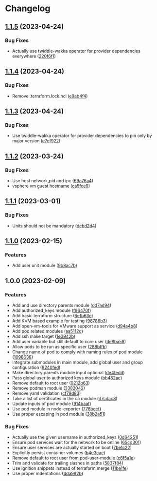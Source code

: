 # Changelog

## [1.1.5](https://gitlab.breuni.de/itops/terraform-modules/terraform-module-ignition-blueprints/compare/v1.1.4...v1.1.5) (2023-04-24)


### Bug Fixes

* Actually use twiddle-wakka operator for provider dependencies everywhere ([220f6f1](https://gitlab.breuni.de/itops/terraform-modules/terraform-module-ignition-blueprints/commit/220f6f15ba46af86cfd04bb4e90eccde24f1046c))

## [1.1.4](https://gitlab.breuni.de/itops/terraform-modules/terraform-module-ignition-blueprints/compare/v1.1.3...v1.1.4) (2023-04-24)


### Bug Fixes

* Remove .terraform.lock.hcl ([e9ab4f4](https://gitlab.breuni.de/itops/terraform-modules/terraform-module-ignition-blueprints/commit/e9ab4f45340f3a93641a45731750357430c2313d))

## [1.1.3](https://gitlab.breuni.de/itops/terraform-modules/terraform-module-ignition-blueprints/compare/v1.1.2...v1.1.3) (2023-04-24)


### Bug Fixes

* Use twiddle-wakka operator for provider dependencies to pin only by major version ([e7ef922](https://gitlab.breuni.de/itops/terraform-modules/terraform-module-ignition-blueprints/commit/e7ef92229303d4f8dd4dbdf85cd2dbaac35c7c32))

## [1.1.2](https://gitlab.breuni.de/itops/terraform-modules/terraform-module-ignition-blueprints/compare/v1.1.1...v1.1.2) (2023-03-24)


### Bug Fixes

* Use host network,pid and ipc ([69a76a4](https://gitlab.breuni.de/itops/terraform-modules/terraform-module-ignition-blueprints/commit/69a76a4f9721656be30435998e75d8d7d8e757e7))
* vsphere vm guest hostname ([ca5fce9](https://gitlab.breuni.de/itops/terraform-modules/terraform-module-ignition-blueprints/commit/ca5fce9b6cdad48f3f0fcb7688167a8f5c330feb))

## [1.1.1](https://gitlab.breuni.de/itops/terraform-modules/terraform-module-ignition-blueprints/compare/v1.1.0...v1.1.1) (2023-03-01)


### Bug Fixes

* Units should not be mandatory ([dcbd2d4](https://gitlab.breuni.de/itops/terraform-modules/terraform-module-ignition-blueprints/commit/dcbd2d476d7ce94d7f4c335e43524aec147e8490))

## [1.1.0](https://gitlab.breuni.de/itops/terraform-modules/terraform-module-ignition-blueprints/compare/v1.0.0...v1.1.0) (2023-02-15)


### Features

* Add user unit module ([9b8ac7b](https://gitlab.breuni.de/itops/terraform-modules/terraform-module-ignition-blueprints/commit/9b8ac7b2934bc52497eb8bafaa29eacc078ffdc7))

## 1.0.0 (2023-02-09)


### Features

* Add and use directory parents module ([dd7ad94](https://gitlab.breuni.de/itops/terraform-modules/terraform-module-ignition-blueprints/commit/dd7ad945fdda508bfb33625854118706561f815c))
* Add authorized_keys module ([f96470f](https://gitlab.breuni.de/itops/terraform-modules/terraform-module-ignition-blueprints/commit/f96470fc2bb4c45ed709a4c9913e9790a09162a2))
* Add basic terraform structure ([6efb63e](https://gitlab.breuni.de/itops/terraform-modules/terraform-module-ignition-blueprints/commit/6efb63e43c522e1377a67c28b2c82337b71c552d))
* Add KVM based example for testing ([98786b3](https://gitlab.breuni.de/itops/terraform-modules/terraform-module-ignition-blueprints/commit/98786b307db438bb48e1c7ded8271f5c13d097ee))
* Add open-vm-tools for VMware support as service ([d94a4b8](https://gitlab.breuni.de/itops/terraform-modules/terraform-module-ignition-blueprints/commit/d94a4b8dcfaed1d61c48b18016a6c7d08622412b))
* Add pod related modules ([aa5112d](https://gitlab.breuni.de/itops/terraform-modules/terraform-module-ignition-blueprints/commit/aa5112d637f015c1fc8583e0819427aea8972725))
* Add ssh make target ([1e3942b](https://gitlab.breuni.de/itops/terraform-modules/terraform-module-ignition-blueprints/commit/1e3942bb6fba4e37d0d8052bda8acfd29edfd43a))
* Add user variable but still default to core user ([de8ba58](https://gitlab.breuni.de/itops/terraform-modules/terraform-module-ignition-blueprints/commit/de8ba58a5922207c23e1d8315f15ca8adfcd5608))
* Allow pods to be run as specific user ([288bffb](https://gitlab.breuni.de/itops/terraform-modules/terraform-module-ignition-blueprints/commit/288bffb795e74a5182c171ecf0e560d5cf9e0661))
* Change name of pod to comply with naming rules of pod module ([1098638](https://gitlab.breuni.de/itops/terraform-modules/terraform-module-ignition-blueprints/commit/1098638507d54a9ab0c3cd79766c2e8825f946e1))
* Integrate submodules in main module, add global user and group configuration ([8240fed](https://gitlab.breuni.de/itops/terraform-modules/terraform-module-ignition-blueprints/commit/8240fed9a79c9872f74e8d3f05fad498d613116f))
* Make directory parents module input optional ([de4fedd](https://gitlab.breuni.de/itops/terraform-modules/terraform-module-ignition-blueprints/commit/de4feddf6f0671b330abf0cd7dcf9faf93a08249))
* Pass global user to authorized keys module ([bb482ae](https://gitlab.breuni.de/itops/terraform-modules/terraform-module-ignition-blueprints/commit/bb482aeb0cae6c2280001ff78e0450e11a4f3033))
* Remove default to root user ([0212b63](https://gitlab.breuni.de/itops/terraform-modules/terraform-module-ignition-blueprints/commit/0212b635d3869fdda8ec35891230596e9acd1f77))
* Remove podman module ([3382042](https://gitlab.breuni.de/itops/terraform-modules/terraform-module-ignition-blueprints/commit/33820426684fcdd9a46d2d1b57dc38df16ebff9e))
* Remove yaml validation ([cf79d83](https://gitlab.breuni.de/itops/terraform-modules/terraform-module-ignition-blueprints/commit/cf79d8396fe3663133d51ce2a488d54bc7d518b4))
* Take a list of certificates in the ca module ([d7cdac8](https://gitlab.breuni.de/itops/terraform-modules/terraform-module-ignition-blueprints/commit/d7cdac80e792dc8fec29462bb931dfb8b9a7a244))
* Update inputs of pod module ([914baaf](https://gitlab.breuni.de/itops/terraform-modules/terraform-module-ignition-blueprints/commit/914baaf0aabc67f0bd5a2cf9310df9ed026a0e2b))
* Use pod module in node-exporter ([778becf](https://gitlab.breuni.de/itops/terraform-modules/terraform-module-ignition-blueprints/commit/778becf60d10523dc3eb0b5a8a77500e07f73d8c))
* Use proper escaping in pod module ([38b2a51](https://gitlab.breuni.de/itops/terraform-modules/terraform-module-ignition-blueprints/commit/38b2a51fecd9338d2342ce31e09053d5021104b2))


### Bug Fixes

* Actually use the given username in authorized_keys ([0d64251](https://gitlab.breuni.de/itops/terraform-modules/terraform-module-ignition-blueprints/commit/0d64251ac05620a600f59feb3cd9784d75561a66))
* Ensure pod services wait for the network to be online ([65cd301](https://gitlab.breuni.de/itops/terraform-modules/terraform-module-ignition-blueprints/commit/65cd30139c205dbb2a3f180d602b1e90800d96c6))
* Ensure user services are actually started on boot ([7be1c22](https://gitlab.breuni.de/itops/terraform-modules/terraform-module-ignition-blueprints/commit/7be1c22bc20494ef65d503c9f827e981e63a2b8d))
* Explicitly persist container volumes ([b4e3cae](https://gitlab.breuni.de/itops/terraform-modules/terraform-module-ignition-blueprints/commit/b4e3caec1ae915aa9e59edc5a4dbc948bba9310e))
* Remove default to root user from pod-user-module ([c6f5a1e](https://gitlab.breuni.de/itops/terraform-modules/terraform-module-ignition-blueprints/commit/c6f5a1ee884e5116f552e98e5ddce0c41a9957ce))
* Trim and validate for trailing slashes in paths ([5837f84](https://gitlab.breuni.de/itops/terraform-modules/terraform-module-ignition-blueprints/commit/5837f84275e1225652a1b99b83f2e0d37168728d))
* Use ignition snippets instead of terraform merge ([11be1fe](https://gitlab.breuni.de/itops/terraform-modules/terraform-module-ignition-blueprints/commit/11be1fe2e2456dd7f11853afd72b0d3084a2d20d))
* Use proper indentations ([4da982b](https://gitlab.breuni.de/itops/terraform-modules/terraform-module-ignition-blueprints/commit/4da982bc05d8fe16db916e18347666c5a4bc2ef1))
